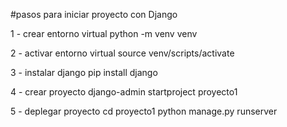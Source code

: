 #pasos para iniciar proyecto con Django

1 - crear entorno virtual
    python -m venv venv

2 - activar entorno virtual
    source venv/scripts/activate

3 - instalar django
    pip install django

4 - crear proyecto
    django-admin startproject proyecto1

5 - deplegar proyecto
    cd proyecto1
    python manage.py runserver